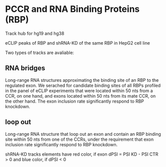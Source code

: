 # PCCR and RNA Binding Proteins (RBP)

Track hub for hg19 and hg38

eCLIP peaks of RBP and shRNA-KD of the same RBP in HepG2 cell line

Two types of tracks are avaliable:

## RNA bridges
Long-range RNA structures approximating the binding site of an RBP to the regulated exon. 
We serached for candidate binding sites of all RBPs profiled in the panel of eCLIP experiments that were located within 50 nts from a CCR, on one hand, and exons located within 50 nts from its mate CCR, on the other hand. The exon inclusion rate significantly respond to RBP knockdown.

## loop out
Long-range RNA structure that loop out an exon and contain an RBP binding site within 50 nts from one of the CCRs, under the requirement that exon inclusion rate significantly respond to RBP knockdown.

shRNA-KD tracks elements have red color, if exon dPSI = PSI KD - PSI CTR > 0 and blue color, if dPSI < 0 

